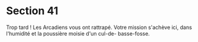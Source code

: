 # Section 41

Trop tard ! Les Arcadiens vous ont rattrapé. Votre mission 
s'achève ici, dans l'humidité et la poussière moisie d'un cul-de-
basse-fosse.